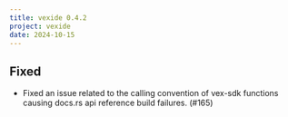 ```yaml
---
title: vexide 0.4.2
project: vexide
date: 2024-10-15
---
```


## Fixed

- Fixed an issue related to the calling convention of vex-sdk functions causing docs.rs api reference build failures. (#165)
